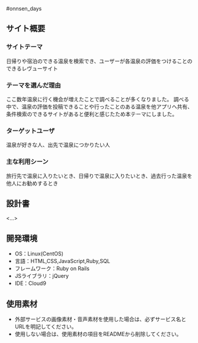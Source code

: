 #onnsen_days

## サイト概要
### サイトテーマ
日帰りや宿泊のできる温泉を検索でき、ユーザーが各温泉の評価をつけることのできるレヴューサイト

### テーマを選んだ理由
ここ数年温泉に行く機会が増えたことで調べることが多くなりました。
調べる中で、温泉の評価を投稿できることや行ったことのある温泉を他アプリへ共有、条件検索のできるサイトがあると便利と感じたため本テーマにしました。

### ターゲットユーザ
温泉が好きな人、出先で温泉につかりたい人

### 主な利用シーン
旅行先で温泉に入りたいとき、日帰りで温泉に入りたいとき、過去行った温泉を他人にお勧めするとき

## 設計書
<...>

## 開発環境
- OS：Linux(CentOS)
- 言語：HTML,CSS,JavaScript,Ruby,SQL
- フレームワーク：Ruby on Rails
- JSライブラリ：jQuery
- IDE：Cloud9

## 使用素材
- 外部サービスの画像素材・音声素材を使用した場合は、必ずサービス名とURLを明記してください。
- 使用しない場合は、使用素材の項目をREADMEから削除してください。